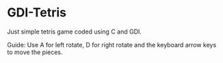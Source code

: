 GDI-Tetris
==========

Just simple tetris game coded using C and GDI.

Guide:
Use A for left rotate, D for right rotate and the keyboard arrow keys to move the pieces.
